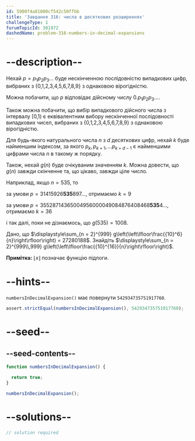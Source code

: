 ```yaml
---
id: 5900f4a81000cf542c50ffbb
title: 'Завдання 316: числа в десяткових розширеннях'
challengeType: 1
forumTopicId: 301972
dashedName: problem-316-numbers-in-decimal-expansions
---
```


# --description--

Нехай $p = p_1 p_2 p_3 \ldots$ буде нескінченною послідовністю випадкових цифр, вибраних з {0,1,2,3,4,5,6,7,8,9} з однаковою вірогідністю.

Можна побачити, що $p$ відповідає дійсному числу $0.p_1 p_2 p_3 \ldots$.

Також можна побачити, що вибір випадкового дійсного числа з інтервалу [0,1) є еквівалентним вибору нескінченної послідовності випадкових чисел, вибраних з {0,1,2,3,4,5,6,7,8,9} з однаковою вірогідністю.

Для будь-якого натурального числа $n$ з $d$ десяткових цифр, нехай $k$ буде найменшим індексом, за якого $p_k, p_{k + 1}, \ldots p_{k + d - 1}$ є найменшими цифрами числа $n$ в такому ж порядку.

Також, нехай $g(n)$ буде очікуваним значенням $k$. Можна довести, що $g(n)$ завжди скінченне та, що цікаво, завжди ціле число.

Наприклад, якщо $n = 535$, то

за умови $p = 31415926\mathbf{535}897\ldots$, отримаємо $k = 9$

за умови $p = 35528714365004956000049084876408468\mathbf{535}4\ldots$, отримаємо $k = 36$

і так далі, поки не дізнаємось, що $g(535) = 1008$.

Дано, що $\displaystyle\sum_{n = 2}^{999} g\left(\left\lfloor\frac{{10}^6}{n}\right\rfloor\right) = 27280188$. Знайдіть $\displaystyle\sum_{n = 2}^{999\\,999} g\left(\left\lfloor\frac{{10}^{16}}{n}\right\rfloor\right)$.

**Примітка:** $\lfloor x\rfloor$ позначає функцію підлоги.

# --hints--

`numbersInDecimalExpansion()` має повернути `542934735751917760`.

```js
assert.strictEqual(numbersInDecimalExpansion(), 542934735751917760);
```

# --seed--

## --seed-contents--

```js
function numbersInDecimalExpansion() {

  return true;
}

numbersInDecimalExpansion();
```

# --solutions--

```js
// solution required
```
